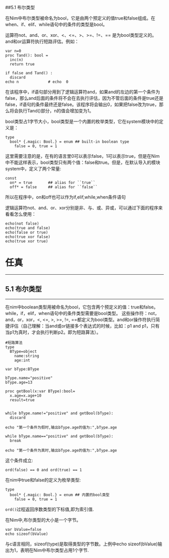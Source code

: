 ##5.1 布尔类型

在Nim中布尔类型被命名为bool，它是由两个预定义的值true和false组成。在when、if、elif、while语句中的条件的类型是bool。

运算符not、and、or、xor、<、<=、>、>=、!=、== 是为bool类型定义的。and和or运算符执行短路评估。例如：

    var n=0
    proc Tand(): bool =
      inc(n)
      return true
    
    if false and Tand() :
      discard
    echo n             # echo  0

在该程序中，if语句部分用到了逻辑运算符and，如果and的左边的第一个条件为false，那么and后面的条件将不会在去执行评估，因为不管后面的条件是true还是false，if语句的条件最终还是false。该程序将会输出0，如果把false改为true，那么将会执行Tand()部分，n的值会增加变为1。 

bool类型占1字节大小，bool类型是一个内置的枚举类型，它在system模块中的定义是：

    type
      bool* {.magic: Bool.} = enum ## built-in boolean type
        false = 0, true = 1

这里需要注意的是，在有的语言里0可以表示false，1可以表示true，但是在Nim中不能这样表示，bool类型只有两个值：false和true。但是，在默认导入的模块system中，定义了两个常量:

    const
      on* = true       ## alias for ``true``
      off* = false     ## alias for ``false``

所以在程序中，on和off也可以作为if,elif,while,when条件语句

逻辑运算符not、and、or、xor分别是非、与、或、异或，可以通过下面的程序来看看怎么使用：

    echo(not false)
    echo(true and false)
    echo(false or true)
    echo(true xor false)
    echo(true xor true)
    
    
    
    
# 任真
***
## 5.1 布尔类型
***
在nim中boolean类型用被命名为bool，它包含两个预定义的值：true和false。while，if，elif，when语句中的条件类型需要是bool类型。
这些操作符：not，and，or，xor，<, <=, >, >=, !=, ==都定义为bool类型。and和or操作符执行简捷评估（自己理解：当and或or链接多个表达式的时候，比如：p1 and p1，只有当p1为真时，才会执行判断p2。即为短路算法）。
```
#短路算法
type
  BType=object
    name:string
    age:int

var bType:BType

bType.name="positive"
bType.age=13

proc getBool(x:var BType):bool=
  x.age=x.age+10
  result=true


while bType.name!="positive" and getBool(bType):
  discard 

echo "第一个条件为假时,输出bType.age的值为:",bType.age

while bType.name=="positive" and getBool(bType):
  break

echo "第一个条件为真时,输出bType.age的值为:",bType.age
```
这个条件成立:
```
ord(false) == 0 and ord(true) == 1
```
在nim中true和false的定义为枚举类型:
```
type 
  bool* {.magic: Bool.} = enum ## 内置的bool类型
    false = 0, true = 1
```
`ord()`过程返回序数类型的下标值,即为索引值.

在Nim中,布尔类型的大小是一个字节。
```
var bValue=false
echo sizeof(bValue)
```
与c语言相同，sizeof(type)是取得类型的字节数。上例中echo sizeof(bValue)输出为1，表明在Nim中布尔类型占用1个字节.

